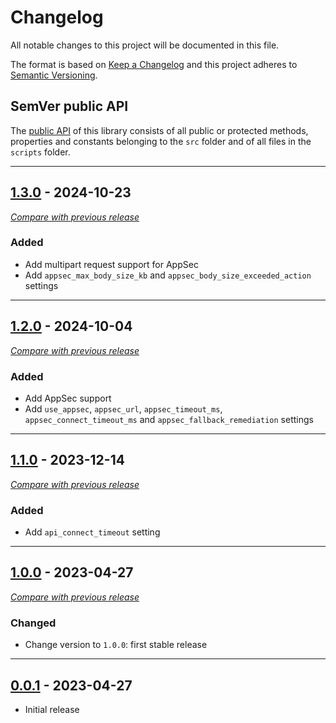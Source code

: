 # Changelog
All notable changes to this project will be documented in this file.

The format is based on [Keep a Changelog](https://keepachangelog.com/en/) and this project adheres to [Semantic Versioning](https://semver.org/spec/v2.0.0.html).

## SemVer public API

The [public API](https://semver.org/spec/v2.0.0.html#spec-item-1) of this library consists of all public or 
protected methods, properties and constants belonging to the `src` folder and of all files in the `scripts` folder.

---

## [1.3.0](https://github.com/crowdsecurity/cs-standalone-php-bouncer/releases/tag/v1.3.0) - 2024-10-23
[_Compare with previous release_](https://github.com/crowdsecurity/cs-standalone-php-bouncer/compare/v1.2.0...v1.3.0)

### Added
- Add multipart request support for AppSec
- Add `appsec_max_body_size_kb` and `appsec_body_size_exceeded_action` settings

---

## [1.2.0](https://github.com/crowdsecurity/cs-standalone-php-bouncer/releases/tag/v1.2.0) - 2024-10-04
[_Compare with previous release_](https://github.com/crowdsecurity/cs-standalone-php-bouncer/compare/v1.1.0...v1.2.0)

### Added
- Add AppSec support
- Add `use_appsec`, `appsec_url`, `appsec_timeout_ms`, `appsec_connect_timeout_ms` and `appsec_fallback_remediation` settings

---


## [1.1.0](https://github.com/crowdsecurity/cs-standalone-php-bouncer/releases/tag/v1.1.0) - 2023-12-14
[_Compare with previous release_](https://github.com/crowdsecurity/cs-standalone-php-bouncer/compare/v1.0.0...v1.1.0)

### Added
- Add `api_connect_timeout` setting

---


## [1.0.0](https://github.com/crowdsecurity/cs-standalone-php-bouncer/releases/tag/v1.0.0) - 2023-04-27
[_Compare with previous release_](https://github.com/crowdsecurity/cs-standalone-php-bouncer/compare/v0.0.1...v1.0.0)

### Changed
- Change version to `1.0.0`: first stable release

---

## [0.0.1](https://github.com/crowdsecurity/cs-standalone-php-bouncer/releases/tag/v0.0.1) - 2023-04-27

- Initial release
